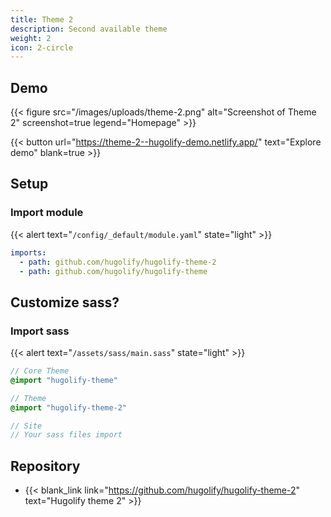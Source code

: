 ```yaml
---
title: Theme 2
description: Second available theme
weight: 2
icon: 2-circle
---
```


## Demo

{{< figure src="/images/uploads/theme-2.png" alt="Screenshot of Theme 2" screenshot=true legend="Homepage" >}}

{{< button url="https://theme-2--hugolify-demo.netlify.app/" text="Explore demo" blank=true >}}

## Setup

### Import module

{{< alert text="`/config/_default/module.yaml`" state="light" >}}

```yml
imports:
  - path: github.com/hugolify/hugolify-theme-2
  - path: github.com/hugolify/hugolify-theme
```

## Customize sass?

### Import sass

{{< alert text="`/assets/sass/main.sass`" state="light" >}}

```sass
// Core Theme
@import "hugolify-theme"

// Theme
@import "hugolify-theme-2"

// Site
// Your sass files import
```

## Repository

- {{< blank_link link="https://github.com/hugolify/hugolify-theme-2" text="Hugolify theme 2" >}}
